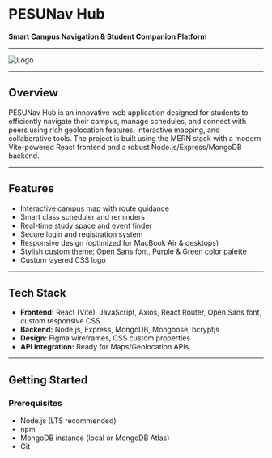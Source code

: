 # PESUNav Hub

**Smart Campus Navigation & Student Companion Platform**

---

![Logo](./image.jpeg)

---

## Overview

PESUNav Hub is an innovative web application designed for students to efficiently navigate their campus, manage schedules, and connect with peers using rich geolocation features, interactive mapping, and collaborative tools. The project is built using the MERN stack with a modern Vite-powered React frontend and a robust Node.js/Express/MongoDB backend.

---

## Features

- Interactive campus map with route guidance
- Smart class scheduler and reminders
- Real-time study space and event finder
- Secure login and registration system
- Responsive design (optimized for MacBook Air & desktops)
- Stylish custom theme: Open Sans font, Purple & Green color palette
- Custom layered CSS logo

---

## Tech Stack

- **Frontend:** React (Vite), JavaScript, Axios, React Router, Open Sans font, custom responsive CSS
- **Backend:** Node.js, Express, MongoDB, Mongoose, bcryptjs
- **Design:** Figma wireframes, CSS custom properties
- **API Integration:** Ready for Maps/Geolocation APIs

---

## Getting Started

### Prerequisites

- Node.js (LTS recommended)
- npm
- MongoDB instance (local or MongoDB Atlas)
- Git